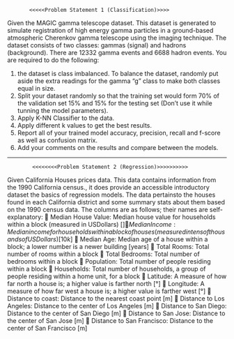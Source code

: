            <<<<<Problem Statement 1 (Classification)>>>>
Given the MAGIC gamma telescope dataset. This dataset is generated to simulate registration of high
energy gamma particles in a ground-based atmospheric Cherenkov gamma telescope using the imaging
technique. The dataset consists of two classes: gammas (signal) and hadrons (background). There are
12332 gamma events and 6688 hadron events.
You are required to do the following:
1. the dataset is class imbalanced. To balance the dataset, randomly put aside the extra readings
for the gamma “g” class to make both classes equal in size.
2. Split your dataset randomly so that the training set would form 70% of the validation set 15%
and 15% for the testing set (Don’t use it while tunning the model parameters).
3. Apply K-NN Classifier to the data.
4. Apply different k values to get the best results.
5. Report all of your trained model accuracy, precision, recall and f-score as well as confusion
matrix.
6. Add your comments on the results and compare between the models.
--------------------------------------------------------------------------------------------------------------------
            <<<<<<<<Problem Statement 2 (Regression)>>>>>>>>>>
Given California Houses prices data. This data contains information from the 1990 California census., it
does provide an accessible introductory dataset the basics of regression models.
The data pertainsto the houses found in each California district and some summary stats about them
based on the 1990 census data. The columns are as follows; their names are self-explanatory:
 Median House Value: Median house value for households within a block (measured in USDollars) [$]
 Median Income: Median income for households within a block of houses (measured in tens of thousands of US Dollars) [10k$]
 Median Age: Median age of a house within a block; a lower number is a newer building [years]
 Total Rooms: Total number of rooms within a block
 Total Bedrooms: Total number of bedrooms within a block
 Population: Total number of people residing within a block
 Households: Total number of households, a group of people residing within a home unit, for a block
 Latitude: A measure of how far north a house is; a higher value is farther north [°]
 Longitude: A measure of how far west a house is; a higher value is farther west [°]
 Distance to coast: Distance to the nearest coast point [m]
 Distance to Los Angeles: Distance to the center of Los Angeles [m]
 Distance to San Diego: Distance to the center of San Diego [m]
 Distance to San Jose: Distance to the center of San Jose [m]
 Distance to San Francisco: Distance to the center of San Francisco [m]
